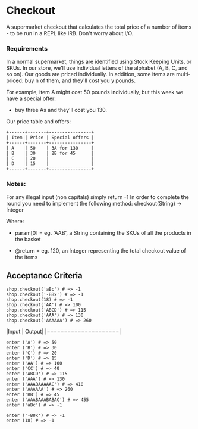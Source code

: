 # Checkout

A supermarket checkout that calculates the total price of a number of items - to be run in a REPL like IRB. Don't worry about I/O.

### Requirements
In a normal supermarket, things are identified using Stock Keeping Units, or SKUs. In our store, we'll use individual letters of the alphabet (A, B, C, and so on). Our goods are priced individually. In addition, some items are multi-priced: buy n of them, and they'll cost you y pounds.

For example, item A might cost 50 pounds individually, but this week we have a special offer:

+ buy three As and they'll cost you 130.

Our price table and offers:

```
+------+-------+----------------+
| Item | Price | Special offers |
+------+-------+----------------+
| A    | 50    | 3A for 130     |
| B    | 30    | 2B for 45      |
| C    | 20    |                |
| D    | 15    |                |
+------+-------+----------------+
```

### Notes:

For any illegal input (non capitals) simply return -1
In order to complete the round you need to implement the following method: checkout(String) -> Integer

Where:

+ param[0] = eg. 'AAB', a String containing the SKUs of all the products in the basket

+ @return = eg. 120, an Integer representing the total checkout value of the items

## Acceptance Criteria
```
shop.checkout('aBc') # => -1
shop.checkout('-B8x') # => -1
shop.checkout(18) # => -1
shop.checkout('AA') # => 100
shop.checkout('ABCD') # => 115
shop.checkout('AAA') # => 130
shop.checkout('AAAAAA') # => 260
```
|Input      |   Output|
|=====================|
```
enter ('A') # => 50
enter ('B') # => 30
enter ('C') # => 20
enter ('D') # => 15
enter ('AA') # => 100
enter ('CC') # => 40
enter ('ABCD') # => 115
enter ('AAA') # => 130
enter ('AAABAAAAAC') # => 410
enter ('AAAAAA') # => 260
enter ('BB') # => 45
enter ('AAABAAABABAC') # => 455
enter ('aBc') # => -1

enter ('-B8x') # => -1
enter (18) # => -1
```
